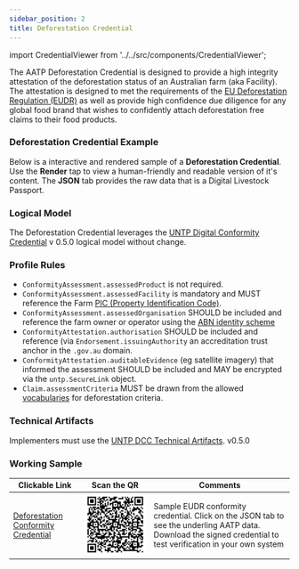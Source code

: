 ```yaml
---
sidebar_position: 2
title: Deforestation Credential
---
```


import CredentialViewer from '../../src/components/CredentialViewer';


The AATP Deforestation Credential is designed to provide a high integrity attestation of the deforestation status of an Australian farm (aka Facility). The attestation is designed to met the requirements of the [EU Deforestation Regulation (EUDR)](https://environment.ec.europa.eu/topics/forests/deforestation/regulation-deforestation-free-products_en) as well as provide high confidence due diligence for any global food brand that wishes to confidently attach deforestation free claims to their food products.

### Deforestation Credential Example

Below is a interactive and rendered sample of a **Deforestation Credential**. Use the **Render** tap to view a human-friendly and readable version of it's content. The **JSON** tab provides the raw data that is a Digital Livestock Passport. 


<CredentialViewer  src="/samples/deforestation-sample.json" />


### Logical Model

The Deforestation Credential leverages the [UNTP Digital Conformity Credential](https://uncefact.github.io/spec-untp/docs/specification/ConformityCredential) v 0.5.0 logical model without change.

### Profile Rules

* `ConformityAssessment.assessedProduct` is not required.
* `ConformityAssessment.assessedFacility` is mandatory and MUST reference the Farm [PIC (Property Identification Code)](/docs/specification/Identifiers#property-identification-codes-pic).
* `ConformityAssessment.assessedOrganisation` SHOULD be included and reference the farm owner or operator using the [ABN identity scheme](/docs/specification/Identifiers#australian-business-number-abn)
* `ConformityAttestation.authorisation` SHOULD be included and reference (via `Endorsement.issuingAuthority` an accreditation trust anchor in the `.gov.au` domain.
* `ConformityAttestation.auditableEvidence` (eg satellite imagery) that informed the assessment SHOULD be included and MAY be encrypted via the `untp.SecureLink` object.
* `Claim.assessmentCriteria` MUST be drawn from the allowed [vocabularies](/docs/specification/vocabularies) for deforestation criteria.


### Technical Artifacts

Implementers must use the [UNTP DCC Technical Artifacts](https://test.uncefact.org/vocabulary/untp/dcc/0/about).  v0.5.0

### Working Sample

| Clickable Link                                                                                                                | Scan the QR                                                               | Comments                                                                                                                                                        |
| ----------------------------------------------------------------------------------------------------------------------------- | ------------------------------------------------------------------------- | --------------------------------------------------------------------------------------------------------------------------------------------------------------- |
| [Deforestation Conformity Credential](https://idr.aatp.showthething.com/dpird/pic/QBIX0987/?linkType=dpird:certificationInfo) | ![Deforestation Conformity Credential](aatp-deforestation-credential.png) | Sample EUDR conformity credential. Click on the JSON tab to see the underling AATP data. Download the signed credential to test verification in your own system |
